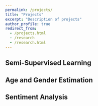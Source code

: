 ```yaml
---
permalink: /projects/
title: "Projects"
excerpt: "Description of projects"
author_profile: true
redirect_from: 
  - /projects.html
  - /research
  - /research.html
---
```

## Semi-Supervised Learning

## Age and Gender Estimation  

## Sentiment Analysis